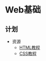 # Web基础

## 计划

* 资源
    - [HTML教程](http://www.runoob.com/html/html-tutorial.html)
    - [CSS教程](http://www.runoob.com/css/css-tutorial.html)

